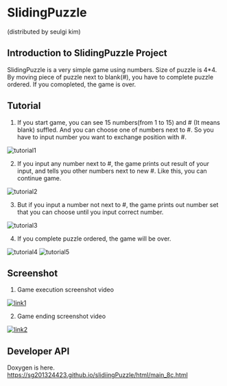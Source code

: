# SlidingPuzzle
(distributed by seulgi kim)

## Introduction to SlidingPuzzle Project

SlidingPuzzle is a very simple game using numbers. Size of puzzle is 4*4. By moving piece of puzzle next to blank(#), you have to complete puzzle ordered. If you comopleted, the game is over.

## Tutorial

1. If you start game, you can see 15 numbers(from 1 to 15) and # (It means blank) suffled. And you can choose one of numbers next to #. So you have to input number you want to exchange position with #.

![tutorial1](https://github.com/sg201324423/sg201324423.github.com/blob/master/1.png?raw=true)

2. If you input any number next to #, the game prints out result of your input, and tells you other numbers next to new #. Like this, you can continue game.

![tutorial2](https://github.com/sg201324423/sg201324423.github.com/blob/master/2.png?raw=true)

3. But if you input a number not  next to #, the game prints out number set that you can choose until you input correct number.

![tutorial3](https://github.com/sg201324423/sg201324423.github.com/blob/master/3.png?raw=true)

4. If you complete puzzle ordered, the game will be over.

![tutorial4](https://github.com/sg201324423/sg201324423.github.com/blob/master/4.png?raw=true)
![tutorial5](https://github.com/sg201324423/sg201324423.github.com/blob/master/5.png?raw=true)

## Screenshot

1. Game execution screenshot video

[![link1](http://img.youtube.com/vi/QWYeVA80IIs/0.jpg)](https://www.youtube.com/embed//QWYeVA80IIs)

2. Game ending screenshot video

[![link2](http://img.youtube.com/vi/wMOD9rQhAyQ/0.jpg)](https://www.youtube.com/embed//wMOD9rQhAyQ)

## Developer API

Doxygen is here. https://sg201324423.github.io/slidiingPuzzle/html/main_8c.html
